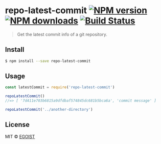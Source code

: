 # repo-latest-commit [![NPM version](https://img.shields.io/npm/v/repo-latest-commit.svg)](https://npmjs.com/package/repo-latest-commit) [![NPM downloads](https://img.shields.io/npm/dm/repo-latest-commit.svg)](https://npmjs.com/package/repo-latest-commit) [![Build Status](https://img.shields.io/circleci/project/egoist/repo-latest-commit/master.svg)](https://circleci.com/gh/egoist/repo-latest-commit)

> Get the latest commit info of a git repository.

## Install

```bash
$ npm install --save repo-latest-commit
```

## Usage

```js
const latestCommit = require('repo-latest-commit')

repoLatestCommit()
//=> [ '7d411e703b6815a9dfdbaf574845dc681b5bca6a', 'commit message' ]

repoLatestCommit('../another-directory')
```

## License

MIT © [EGOIST](https://github.com/egoist)
